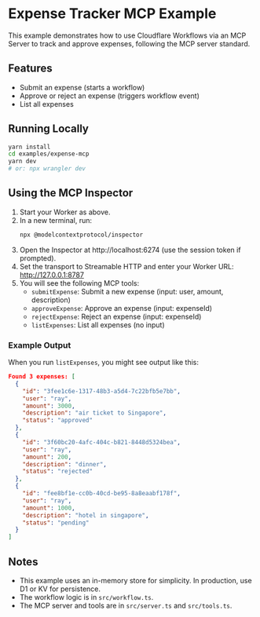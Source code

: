 # Expense Tracker MCP Example

This example demonstrates how to use Cloudflare Workflows via an MCP Server to track and approve expenses, following the MCP server standard.

## Features

- Submit an expense (starts a workflow)
- Approve or reject an expense (triggers workflow event)
- List all expenses

## Running Locally

```sh
yarn install
cd examples/expense-mcp
yarn dev
# or: npx wrangler dev
```

## Using the MCP Inspector

1. Start your Worker as above.
2. In a new terminal, run:
   ```sh
   npx @modelcontextprotocol/inspector
   ```
3. Open the Inspector at http://localhost:6274 (use the session token if prompted).
4. Set the transport to Streamable HTTP and enter your Worker URL: http://127.0.0.1:8787
5. You will see the following MCP tools:
   - `submitExpense`: Submit a new expense (input: user, amount, description)
   - `approveExpense`: Approve an expense (input: expenseId)
   - `rejectExpense`: Reject an expense (input: expenseId)
   - `listExpenses`: List all expenses (no input)

### Example Output

When you run `listExpenses`, you might see output like this:

```json
Found 3 expenses: [
  {
    "id": "3fee1c6e-1317-48b3-a5d4-7c22bfb5e7bb",
    "user": "ray",
    "amount": 3000,
    "description": "air ticket to Singapore",
    "status": "approved"
  },
  {
    "id": "3f60bc20-4afc-404c-b821-8448d5324bea",
    "user": "ray",
    "amount": 200,
    "description": "dinner",
    "status": "rejected"
  },
  {
    "id": "fee8bf1e-cc0b-40cd-be95-8a8eaabf178f",
    "user": "ray",
    "amount": 1000,
    "description": "hotel in singapore",
    "status": "pending"
  }
]
```

## Notes

- This example uses an in-memory store for simplicity. In production, use D1 or KV for persistence.
- The workflow logic is in `src/workflow.ts`.
- The MCP server and tools are in `src/server.ts` and `src/tools.ts`. 